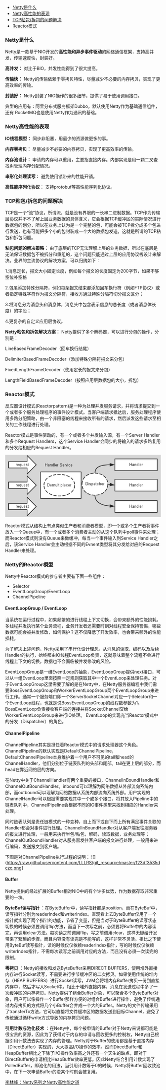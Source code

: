 
* [Netty是什么](#netty%E6%98%AF%E4%BB%80%E4%B9%88)
* [Netty高性能的表现](#netty%E9%AB%98%E6%80%A7%E8%83%BD%E7%9A%84%E8%A1%A8%E7%8E%B0)
* [TCP粘包/拆包的问题解决](#tcp%E7%B2%98%E5%8C%85%E6%8B%86%E5%8C%85%E7%9A%84%E9%97%AE%E9%A2%98%E8%A7%A3%E5%86%B3)
* [Reactor模式](#reactor%E6%A8%A1%E5%BC%8F)


### Netty是什么

Netty是一款基于NIO开发的**高性能和异步事件驱动**的网络通信框架，支持高并发，传输速度快，封装好。

**高并发：**
对比于BIO，并发性能得到了很大提高。

**传输快：**
Netty的传输依赖于零拷贝特性，尽量减少不必要的内存拷贝，实现了更高效率的传输。

**封装好：**
Netty封装了NIO操作的很多细节，提供了易于使用调用接口。

典型的应用有：阿里分布式服务框架Dubbo，默认使用Netty作为基础通信组件，还有
RocketMQ也是使用Netty作为通讯的基础。

### Netty高性能的表现

**IO线程模型：**
同步非阻塞，用最少的资源做更多的事。

**内存零拷贝：**
尽量减少不必要的内存拷贝，实现了更高效率的传输。

**内存池设计：**
申请的内存可以重用，主要指直接内存。内部实现是用一颗二叉查找树管理内存分配情况。

**串形化处理读写：**
避免使用锁带来的性能开销。

**高性能序列化协议**：
支持protobuf等高性能序列化协议。



###  TCP粘包/拆包的问题解决

TCP是一个“流”协议，所谓流，就是没有界限的一长串二进制数据。TCP作为传输层协议并不不了解上层业务数据的具体含义，它会根据TCP缓冲区的实际情况进行数据包的划分，所以在业务上认为是一个完整的包，可能会被TCP拆分成多个包进行发送，也有可能把多个小的包封装成一个大的数据包发送，这就是所谓的TCP粘包和拆包问题。

**粘包问题的解决策略：**
由于底层的TCP无法理解上层的业务数据，所以在底层是无法保证数据包不被拆分和重组的，这个问题只能通过上层的应用协议栈设计来解决。业界的主流协议的解决方案，可以归纳如下：

1.消息定长，报文大小固定长度，例如每个报文的长度固定为200字节，如果不够空位补空格

2.包尾添加特殊分隔符，例如每条报文结束都添加回车换行符（例如FTP协议）或者指定特殊字符作为报文分隔符，接收方通过特殊分隔符切分报文区分；

3.将消息分为消息头和消息体，消息头中包含表示信息的总长度（或者消息体长度）的字段；

4.更复杂的自定义应用层协议。

**Netty粘包和拆包解决方案：**
Netty提供了多个解码器，可以进行分包的操作，分别是：

LineBasedFrameDecoder（回车换行结尾）

DelimiterBasedFrameDecoder（添加特殊分隔符报文来分包）

FixedLengthFrameDecoder（使用定长的报文来分包）

LengthFieldBasedFrameDecoder（按照应用层数据包的大小，拆包）


### Reactor模式

反应器设计模式(Reactorpattern)是一种为处理并发服务请求，并将请求提交到一个或者多个服务处理程序的事件设计模式。当客户端请求抵达后，服务处理程序使用多路分配策略，由一个非阻塞的线程来接收所有的请求，然后派发这些请求至相关的工作线程进行处理。

Reactor模式是事件驱动的，有一个或者多个并发输入源，有一个Server Handler和多个Request Handlers，这个Service Handler会同步的将输入的请求多路复用的分发给相应的Request Handler。

![](https://raw.githubusercontent.com/LLLRS/git_resource/master/4rvfsvfdh1223ttyy.png)

Reactor模式从结构上有点类似生产者和消费者模型，即一个或多个生产者将事件放入一个Queue中，而一个或者多个消费者主动的从这个队列中poll事件来处理；而Reactor模式则没有Queue来做缓冲，每当一个事件输入到Service Handler之后，该Service Handler会主动根据不同的Evnent类型将其分发给对应的Request Handler来处理。

### Netty的Reactor模型
Netty中Reactor模式的参与者主要有下面一些组件：

* Selector
* EventLoopGroup/EventLoop
* ChannelPipeline

#### EventLoopGroup / EventLoop
当系统在运行过程中，如果频繁的进行线程上下文切换，会带来额外的性能损耗。多线程并发执行某个业务流程，业务开发者还需要时刻对线程安全保持警惕，哪些数据可能会被并发修改，如何保护？这不仅降低了开发效率，也会带来额外的性能损耗。

为了解决上述问题，Netty采用了串行化设计理念。从消息的读取、编码以及后续Handler的执行，始终都由IO线程EventLoop负责，这就意味着整个流程不会进行线程上下文的切换，数据也不会面临被并发修改的风险。

EventLoopGroup是一组EventLoop的抽象，EventLoopGroup提供next接口，可以从一组EventLoop里面按照一定规则获取其中一个EventLoop来处理任务。对于EventLoopGroup这里需要了解的是在Netty中，在Netty服务器编程中我们需要BossEventLoopGroup和WorkerEventLoopGroup两个EventLoopGroup来进行工作。通常一个服务端口即一个ServerSocketChannel对应一个Selector和一个EventLoop线程，也就是说BossEventLoopGroup的线程数参数为1。
BossEventLoop负责接收客户端的连接并将SocketChannel交给WorkerEventLoopGroup来进行IO处理。
EventLoop的实现充当Reactor模式中的分发（Dispatcher）的角色。

#### ChannelPipeline

ChannelPipeline其实是担任着Reactor模式中的请求处理器这个角色。ChannelPipeline的默认实现是DefaultChannelPipeline，DefaultChannelPipeline本身维护着一个用户不可见的tail和head的ChannelHandler，他们分别位于链表队列的头部和尾部。tail在更上层的部分，而head在靠近网络层的方向。

在Netty中关于ChannelHandler有两个重要的接口，ChannelInBoundHandler和ChannelOutBoundHandler。inbound可以理解为网络数据从外部流向系统内部，而outbound可以理解为网络数据从系统内部流向系统外部。用户实现的ChannelHandler可以根据需要实现其中一个或多个接口，将其放入Pipeline中的链表队列中，ChannelPipeline会根据不同的IO事件类型来找到相应的Handler来处理。

同时链表队列是责任链模式的一种变种，自上而下或自下而上所有满足事件关联的Handler都会对事件进行处理。ChannelInBoundHandler对从客户端发往服务器的报文进行处理，一般用来执行半包/粘包，解码，读取数据，业务处理等；ChannelOutBoundHandler对从服务器发往客户端的报文进行处理，一般用来进行编码，发送报文到客户端。

下图是对ChannelPipeline执行过程的说明：
![](https://raw.githubusercontent.com/LLLRS/git_resource/master/123df3535dczc.png]


#### Buffer
Netty提供的经过扩展的Buffer相对NIO中的有个许多优势，作为数据存取非常重要的一块。

**ByteBuf读写指针** ：在ByteBuffer中，读写指针都是position，而在ByteBuf中，读写指针分别为readerIndex和writerIndex。直观看上去ByteBuffer仅用了一个指针就实现了两个指针的功能，节省了变量，但是当对于ByteBuffer的读写状态切换的时候必须要调用flip方法，而当下一次写之前，必须要将Buffe中的内容读完，再调用clear方法。每次读之前调用flip，写之前调用clear，这样无疑给开发带来了繁琐的步骤，而且内容没有读完是不能写的，这样非常不灵活。相比之下使用ByteBuf读写指针，读的时候仅仅依赖readerIndex指针，写的时候仅仅依赖writerIndex指针，不需每次读写之前调用对应的方法，而且没有必须一次读完的限制。


**零拷贝** ：Netty的接收和发送ByteBuffer采用DIRECT BUFFERS，使用堆外直接内存进行Socket读写，不需要进行字节缓冲区的二次拷贝。如果使用传统的堆内存（HEAP BUFFERS）进行Socket读写，JVM会将堆内存Buffer拷贝一份到直接内存中，然后才写入Socket中。相比于堆外直接内存，消息在发送过程中多了一次缓冲区的内存拷贝。Netty提供了组合Buffer对象，可以聚合多个ByteBuffer对象，用户可以像操作一个Buffer那样方便的对组合Buffer进行操作，避免了传统通过内存拷贝的方式将几个小Buffer合并成一个大的Buffer。Netty的文件传输采用了transferTo方法，它可以直接将文件缓冲区的数据发送到目标Channel，避免了传统通过循环write方式导致的内存拷贝问题。

**引用计数与池化技术** ：在Netty中，每个被申请的Buffer对于Netty来说都可能是很宝贵的资源，因此为了获得对于内存的申请与回收更多的控制权，Netty自己根据引用计数法去实现了内存的管理。Netty对于Buffer的使用都是基于直接内存（DirectBuffer）实现的，大大提高I/O操作的效率。然而DirectBuffer和HeapBuffer相比之下除了I/O操作效率高之外还有一个天生的缺点，即对于DirectBuffer的申请相比HeapBuffer效率更低。因此Netty结合引用计数实现了PolledBuffer，即池化的用法，当引用计数等于0的时候，Netty将Buffer回收致池中，在下一次申请Buffer的没某个时刻会被复用。


[李林峰：Netty系列之Netty高性能之道](https://www.infoq.cn/article/netty-high-performance)
